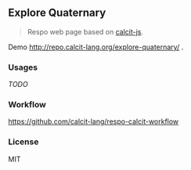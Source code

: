 
Explore Quaternary
----

> Respo web page based on [calcit-js](https://github.com/calcit-lang/calcit_runner.rs).

Demo http://repo.calcit-lang.org/explore-quaternary/ .

### Usages

_TODO_

### Workflow

https://github.com/calcit-lang/respo-calcit-workflow

### License

MIT
